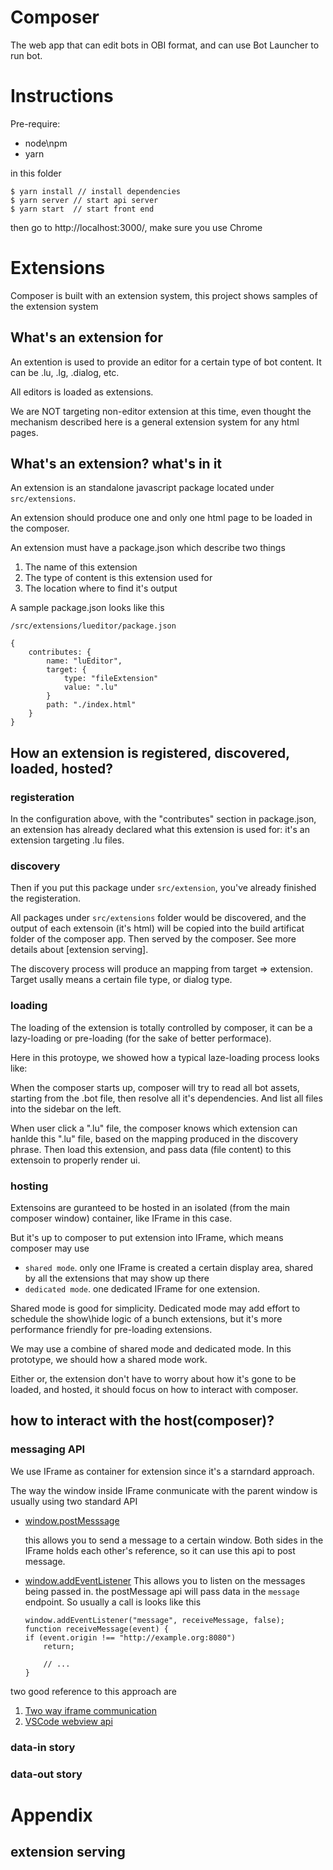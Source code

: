 # Composer
The web app that can edit bots in OBI format, and can use Bot Launcher to run bot.

# Instructions

Pre-require:
* node\npm
* yarn

in this folder

```
$ yarn install // install dependencies
$ yarn server // start api server
$ yarn start  // start front end
```
then go to http://localhost:3000/, make sure you use Chrome


# Extensions
Composer is built with an extension system, this project shows samples of the extension system

## What's an extension for
An extention is used to provide an editor for a certain type of bot content. It can be .lu, .lg, .dialog, etc.

All editors is loaded as extensions.

We are NOT targeting non-editor extension at this time, even thought the mechanism described here is a general extension system for any html pages.

## What's an extension? what's in it
An extension is an standalone javascript package located under `src/extensions`. 

An extension should produce one and only one html page to be loaded in the composer. 

An extension must have a package.json which describe two things
1. The name of this extension
2. The type of content is this extension used for
3. The location where to find it's output

A sample package.json looks like this
```
/src/extensions/lueditor/package.json

{
    contributes: {
        name: "luEditor",
        target: {
            type: "fileExtension"
            value: ".lu"
        }
        path: "./index.html"
    }
}
```

## How an extension is registered, discovered, loaded, hosted?

### registeration
In the configuration above, with the "contributes" section in package.json, an extension has already declared what this  extension is used for: it's an extension targeting .lu files.

### discovery
Then if you put this package under `src/extension`, you've already finished the registeration. 

All packages under `src/extensions` folder would be discovered, and the output of each extensoin (it's html) will be copied into the build artificat folder of the composer app. Then served by the composer. See more details about [extension serving]. 

The discovery process will produce an mapping from target => extension. Target usally means a certain file type, or dialog type.

### loading

The loading of the extension is totally controlled by composer, it can be a lazy-loading or pre-loading (for the sake of better performace). 

Here in this protoype, we showed how a typical laze-loading process looks like:

When the composer starts up, composer will try to read all bot assets, starting from the .bot file, then resolve all it's dependencies. And list all files into the sidebar on the left.

When user click a ".lu" file, the composer knows which extension can hanlde this ".lu" file, based on the mapping produced in the discovery phrase. Then load this extension, and pass data (file content) to this extensoin to properly render ui. 

### hosting

Extensoins are guranteed to be hosted in an isolated (from the main composer window) container, like IFrame in this case.

But it's up to composer to put extension into IFrame, which means composer may use

* `shared mode`.  only one IFrame is created a certain display area, shared by all the extensions that may show up there
* `dedicated mode`. one dedicated IFrame for one extension.

Shared mode is good for simplicity. Dedicated mode may add effort to schedule the show\hide logic of a bunch extensions, but it's more performance friendly for pre-loading extensions.

We may use a combine of shared mode and dedicated mode. In this prototype, we should how a shared mode work.

Either or, the extension don't have to worry about how it's gone to be loaded, and hosted, it should focus on how to interact with composer. 

## how to interact with the host(composer)?


### messaging API
We use IFrame as container for extension since it's a starndard approach. 

The way the window inside IFrame conmunicate with the parent window is usually using two standard API
* [window.postMesssage](https://developer.mozilla.org/en-US/docs/Web/API/Channel_Messaging_API) 

  this allows you to send a message to a certain window. Both sides in the IFrame holds each other's reference, so it can use this api to post message. 
* [window.addEventListener](https://developer.mozilla.org/zh-CN/docs/Web/API/EventTarget/addEventListener)
  This allows you to listen on the messages being passed in. the postMessage api will pass data in the `message` endpoint. So usually a call is looks like this 

    ```
    window.addEventListener("message", receiveMessage, false);
    function receiveMessage(event) {
    if (event.origin !== "http://example.org:8080")
        return;

        // ...
    }
  ```

two good reference to this approach are
1. [Two way iframe communication](https://gist.github.com/pbojinov/8965299)
2. [VSCode webview api](https://code.visualstudio.com/api/extension-guides/webview#scripts-and-message-passing)

### data-in story


### data-out story











# Appendix

## extension serving
